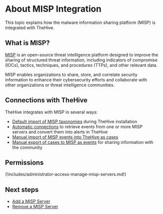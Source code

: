 # About MISP Integration

This topic explains how the malware information sharing platform (MISP) is integrated with TheHive.

## What is MISP?

[MISP](https://www.misp-project.org/) is an open-source threat intelligence platform designed to improve the sharing of structured threat information, including indicators of compromise (IOCs), tactics, techniques, and procedures (TTPs), and other relevant data. 

MISP enables organizations to share, store, and correlate security information to enhance their cybersecurity efforts and collaborate with other organizations or threat intelligence communities.

## Connections with TheHive

TheHive integrates with MISP in several ways:

* [Default import of MISP taxonomies](../taxonomies.md) during TheHive installation
* [Automatic connections](add-a-misp-server.md) to retrieve events from one or more MISP servers and convert them into alerts in TheHive
* [Manual import of MISP events into TheHive as cases](../../user-guides/analyst-corner/cases/create-a-new-case.md#create-a-case-from-a-misp-event)
* [Manual export of cases to MISP as events](../../user-guides/analyst-corner/cases/export-a-case-to-misp.md) for sharing information with the community

## Permissions

{!includes/administrator-access-manage-misp-servers.md!}

## Next steps

* [Add a MISP Server](add-a-misp-server.md)
* [Remove a MISP Server](remove-a-misp-server.md)